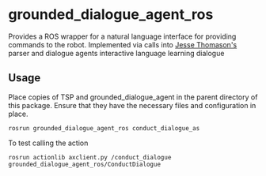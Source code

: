 # grounded_dialogue_agent_ros

Provides a ROS wrapper for a natural language interface for providing commands to the robot. Implemented via calls into [Jesse Thomason's]() parser and dialogue agents interactive language learning dialogue

## Usage

Place copies of TSP and grounded_dialogue_agent in the parent directory of this package. Ensure that they have the necessary files and configuration in place.

    rosrun grounded_dialogue_agent_ros conduct_dialogue_as
    
To test calling the action

    rosrun actionlib axclient.py /conduct_dialogue grounded_dialogue_agent_ros/ConductDialogue
    